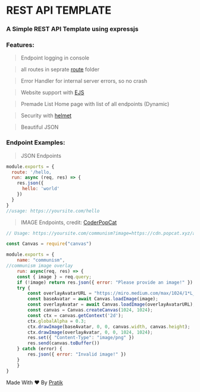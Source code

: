 # REST API TEMPLATE

### A Simple REST API Template using expressjs

### Features:
> Endpoint logging in console

> all routes in seprate [route](/routes) folder

> Error Handler for internal server errors, so no crash

> Website support with [EJS](https://ejs.co/)

> Premade List Home page with list of all endpoints (Dynamic)

> Security with [helmet](https://npmjs.com/package/helmet)

> Beautiful JSON


### Endpoint Examples:
> JSON Endpoints
```js
module.exports = {
  route: '/hello,
  run: async (req, res) => {
    res.json({
      hello: 'world'
    })
  }
}
//usage: https://yoursite.com/hello
```
> IMAGE Endpoints, credit: [CoderPopCat](https://github.com/CoderPopCat/)
```js
// Usage: https://yoursite.com/communism?image=https://cdn.popcat.xyz/avatar.png

const Canvas = require("canvas")

module.exports = { 
	name: "communism",
//communism image overlay
	run: async(req, res) => {
	const { image } = req.query;
	if (!image) return res.json({ error: "Please provide an image!" })
	try {
		const overlayAvatarURL = "https://miro.medium.com/max/1024/1*L_uBUcOn1-NvGPQFZ4XlrQ.png"
		const baseAvatar = await Canvas.loadImage(image);
		const overlayAvatar = await Canvas.loadImage(overlayAvatarURL);
		const canvas = Canvas.createCanvas(1024, 1024);
		const ctx = canvas.getContext('2d');
		ctx.globalAlpha = 0.3;
		ctx.drawImage(baseAvatar, 0, 0, canvas.width, canvas.height);
		ctx.drawImage(overlayAvatar, 0, 0, 1024, 1024);
		res.set({ "Content-Type": "image/png" })
		res.send(canvas.toBuffer())
	} catch (error) {
		res.json({ error: "Invalid image!" })
	}
	}
}
```




Made With ❤ By [Pratik](https://github.com/pratik12350)
